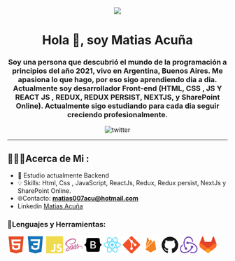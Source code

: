 
<div id="header" align="center">
<img src='https://media2.giphy.com/media/2NRGRnqRPG69jcxppo/giphy.gif?cid=ecf05e47s0bbrtcay6y290w5cjusv0dzkxlkhvrh69br8xg1&rid=giphy.gif&ct=g' width='200'/> 
<h1>Hola 👋, soy Matias Acuña</h1>
<h3>Soy una persona que descubrió  el mundo de la programación a principios del año 2021, vivo en Argentina, Buenos Aires.
Me apasiona lo que hago, por eso sigo aprendiendo dia a dia. Actualmente soy desarrollador Front-end (HTML, CSS , JS Y REACT JS , REDUX, REDUX PERSIST, NEXTJS, y SharePoint Online). Actualmente sigo estudiando para cada dia seguir creciendo profesionalmente.
</h3>
</div>

<div id=badges align="center">
  <a>
      <img src="https://img.shields.io/twitter/follow/duendee007?color=green&logo=twitter&style=for-the-badge" alt="twitter"/>
  </a>
</div>


 ---
 
 ## 👨🏻‍💻Acerca de Mi : 
 
 
 - 📙 Estudio actualmente Backend
 - 💡 Skills: Html, Css , JavaScript, ReactJs, Redux, Redux persist, NextJs y SharePoint Online.
 - 🌐Contacto: **matias007acu@hotmail.com**
 - Linkedin [Matias Acuña](https://www.linkedin.com/in/matiasacua/)

<h3> 🔨Lenguajes y Herramientas:</h3>   
<div>
  <img src='https://github.com/devicons/devicon/blob/master/icons/html5/html5-plain.svg' alt='html5' title='HTML5' width='40 height='40'/>
  <img src='https://github.com/devicons/devicon/blob/master/icons/css3/css3-plain.svg' alt='css3' title='CSS3' width='40 height='40'/>
  <img src='https://github.com/devicons/devicon/blob/master/icons/javascript/javascript-plain.svg' alt='js' title='Js' width='40 height='40'/>
  <img src='https://github.com/devicons/devicon/blob/master/icons/sass/sass-original.svg' alt='sass' title='Sass' width='40 height='40'/>
  <img src='https://github.com/devicons/devicon/blob/master/icons/bootstrap/bootstrap-plain.svg' alt='bootstrap' title='Bootstrap' width='40    height='40'/>
  <img src='https://github.com/devicons/devicon/blob/master/icons/react/react-original.svg' alt='react' title='React' width='40 height='40'/>               <img src='https://github.com/devicons/devicon/blob/master/icons/git/git-plain.svg' alt='git' title='Git' width='40 height='40'/>                         <img src='https://github.com/devicons/devicon/blob/master/icons/firebase/firebase-plain.svg' alt='firebase' title='Firebase' width='40 height='40'/>
  <img src='https://github.com/devicons/devicon/blob/master/icons/github/github-original.svg' alt='github' title='Github' width='40 height='40'/>
  <img src='https://github.com/devicons/devicon/blob/master/icons/redux/redux-original.svg' alt='redux' title='Redux' width='40 height='40'/>
  <img src='https://github.com/devicons/devicon/blob/master/icons/gitlab/gitlab-original.svg' alt='giblab' title='Gitlab' width='40 height='40'/>
                                                                                                                                               
</div>
 


<!--
**Mathew007z/Mathew007z** is a ✨ _special_ ✨ repository because its `README.md` (this file) appears on your GitHub profile.

Here are some ideas to get you started:

- 🔭 I’m currently working on ...
- 🌱 I’m currently learning ...
- 👯 I’m looking to collaborate on ...
- 🤔 I’m looking for help with ...
- 💬 Ask me about ...
- 📫 How to reach me: ...
- 😄 Pronouns: ...
- ⚡ Fun fact: ...
-->
